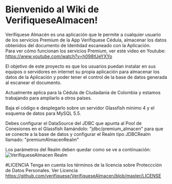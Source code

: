 # Bienvenido al Wiki de VerifiqueseAlmacen!

Verifíquese Almacén es una aplicación que le permite a cualquier usuario 
de los servicios Premium de la App Verifíquese Cédula, almacenar los datos 
obtenidos del documento de Identidad escaneado con la Aplicación.  
Para ver cómo funcionan los servicios Premium, ver este video en Youtube:  
https://www.youtube.com/watch?v=h098tUeYXYo

El objetivo de este proyecto es que los usuarios puedan instalar en sus 
equipos o servidores en internet su propia aplicación para almacenar los 
datos de la Aplicación y poder tener el control de la base de datos 
generada al escanear el documento.

Actualmente aplica para la Cédula de Ciudadanía de Colombia y estamos 
trabajando para ampliarlo a otros países.

Baja el código e desplegarlo sobre un servidor Glassfish mínimo 4 y 
el esquema de datos para MySQL 5.5.

Debes configurar el DataSource del JDBC que apunta al Pool de Conexiones 
en el Glassfish llamándolo: "jdbc/premium_almacen" para que se conecte a 
la base de datos y configurar el Realm tipo JDBCRealm llamado: 
"premiumAlmacenRealm"

Los parámetros del Realm deben quedar como se ve a continuación:
![VerifiqueseAlmacen Realm](http://oi67.tinypic.com/3445to7.jpg)

#LICENCIA
Tenga en cuenta los términos de la licencia sobre Proteccción de Datos Personales.
Ver Licencia https://github.com/verifiquese/VerifiqueseAlmacen/blob/master/LICENSE
